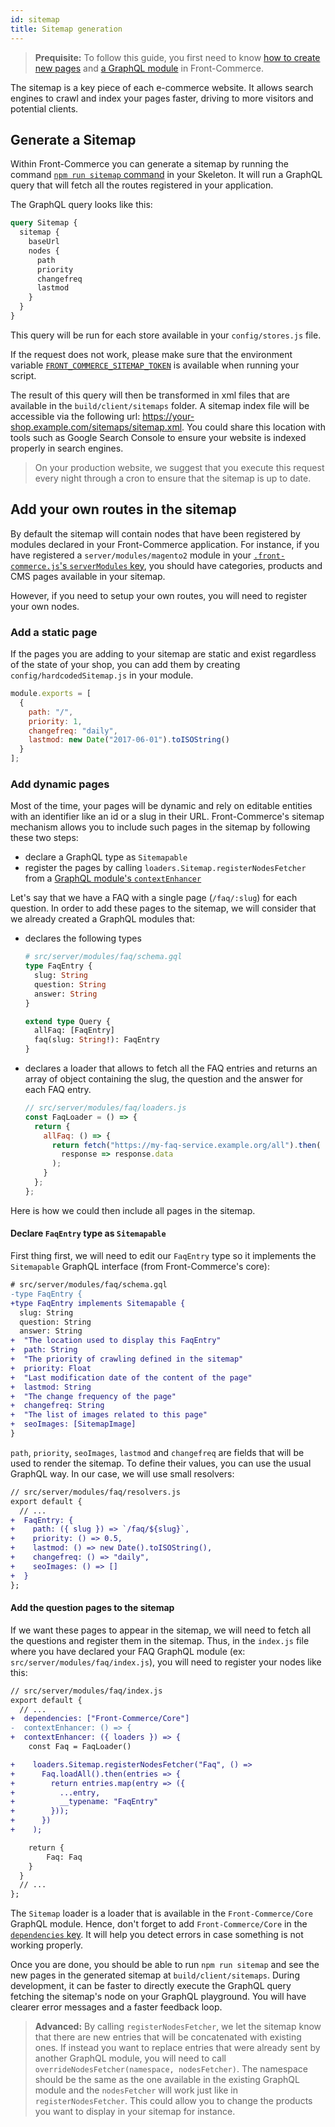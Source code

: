 ```yaml
---
id: sitemap
title: Sitemap generation
---
```


> **Prequisite:** To follow this guide, you first need to know [how to create new pages](/docs/essentials/add-a-page-client-side.html) and [a GraphQL module](/docs/essentials/extend-the-graphql-schema.html) in Front-Commerce.

The sitemap is a key piece of each e-commerce website. It allows search engines to crawl and index your pages faster, driving to more visitors and potential clients.

## Generate a Sitemap

Within Front-Commerce you can generate a sitemap by running the command [`npm run sitemap` command](/docs/reference/scripts.html#sitemap-js) in your Skeleton. It will run a GraphQL query that will fetch all the routes registered in your application.

The GraphQL query looks like this:

```graphql
query Sitemap {
  sitemap {
    baseUrl
    nodes {
      path
      priority
      changefreq
      lastmod
    }
  }
}
```

This query will be run for each store available in your `config/stores.js` file.

If the request does not work, please make sure that the environment variable [`FRONT_COMMERCE_SITEMAP_TOKEN`](/docs/reference/environment-variables.html#Sitemap) is available when running your script.

The result of this query will then be transformed in xml files that are available in the `build/client/sitemaps` folder. A sitemap index file will be accessible via the following url: https://your-shop.example.com/sitemaps/sitemap.xml. You could share this location with tools such as Google Search Console to ensure your website is indexed properly in search engines.

> On your production website, we suggest that you execute this request every night through a cron to ensure that the sitemap is up to date.

## Add your own routes in the sitemap

By default the sitemap will contain nodes that have been registered by modules declared in your Front-Commerce application. For instance, if you have registered a `server/modules/magento2` module in your [`.front-commerce.js`'s `serverModules` key](/docs/reference/front-commerce-js.html#serverModules), you should have categories, products and CMS pages available in your sitemap.

However, if you need to setup your own routes, you will need to register your own nodes.

### Add a static page

If the pages you are adding to your sitemap are static and exist regardless of the state of your shop, you can add them by creating `config/hardcodedSitemap.js` in your module.

```js
module.exports = [
  {
    path: "/",
    priority: 1,
    changefreq: "daily",
    lastmod: new Date("2017-06-01").toISOString()
  }
];
```

### Add dynamic pages

Most of the time, your pages will be dynamic and rely on editable entities with an identifier like an id or a slug in their URL. Front-Commerce's sitemap mechanism allows you to include such pages in the sitemap by following these two steps:

- declare a GraphQL type as `Sitemapable`
- register the pages by calling `loaders.Sitemap.registerNodesFetcher` from a [GraphQL module's `contextEnhancer`](/docs/reference/graphql-module-definition.html#contextEnhancer-optional)

Let's say that we have a FAQ with a single page (`/faq/:slug`) for each question. In order to add these pages to the sitemap, we will consider that we already created a GraphQL modules that:

- declares the following types

  ```graphql
  # src/server/modules/faq/schema.gql
  type FaqEntry {
    slug: String
    question: String
    answer: String
  }

  extend type Query {
    allFaq: [FaqEntry]
    faq(slug: String!): FaqEntry
  }
  ```

- declares a loader that allows to fetch all the FAQ entries and returns an array of object containing the slug, the question and the answer for each FAQ entry.
  ```js
  // src/server/modules/faq/loaders.js
  const FaqLoader = () => {
    return {
      allFaq: () => {
        return fetch("https://my-faq-service.example.org/all").then(
          response => response.data
        );
      }
    };
  };
  ```

Here is how we could then include all pages in the sitemap.

#### Declare `FaqEntry` type as `Sitemapable`

First thing first, we will need to edit our `FaqEntry` type so it implements the `Sitemapable` GraphQL interface (from Front-Commerce's core):

```diff
# src/server/modules/faq/schema.gql
-type FaqEntry {
+type FaqEntry implements Sitemapable {
  slug: String
  question: String
  answer: String
+  "The location used to display this FaqEntry"
+  path: String
+  "The priority of crawling defined in the sitemap"
+  priority: Float
+  "Last modification date of the content of the page"
+  lastmod: String
+  "The change frequency of the page"
+  changefreq: String
+  "The list of images related to this page"
+  seoImages: [SitemapImage]
}
```

`path`, `priority`, `seoImages`, `lastmod` and `changefreq` are fields that will be used to render the sitemap. To define their values, you can use the usual GraphQL way. In our case, we will use small resolvers:

```diff
// src/server/modules/faq/resolvers.js
export default {
  // ...
+  FaqEntry: {
+    path: ({ slug }) => `/faq/${slug}`,
+    priority: () => 0.5,
+    lastmod: () => new Date().toISOString(),
+    changefreq: () => "daily",
+    seoImages: () => []
+  }
};
```

#### Add the question pages to the sitemap

If we want these pages to appear in the sitemap, we will need to fetch all the questions and register them in the sitemap. Thus, in the `index.js` file where you have declared your FAQ GraphQL module (ex: `src/server/modules/faq/index.js`), you will need to register your nodes like this:

```diff
// src/server/modules/faq/index.js
export default {
  // ...
+  dependencies: ["Front-Commerce/Core"]
-  contextEnhancer: () => {
+  contextEnhancer: ({ loaders }) => {
    const Faq = FaqLoader()

+    loaders.Sitemap.registerNodesFetcher("Faq", () =>
+      Faq.loadAll().then(entries => {
+        return entries.map(entry => ({
+          ...entry,
+          __typename: "FaqEntry"
+        }));
+      })
+    );

    return {
        Faq: Faq
    }
  }
  // ...
};
```

The `Sitemap` loader is a loader that is available in the `Front-Commerce/Core` GraphQL module. Hence, don't forget to add `Front-Commerce/Core` in the [`dependencies` key](/docs/reference/graphql-module-definition.html#dependencies-optional). It will help you detect errors in case something is not working properly.

Once you are done, you should be able to run `npm run sitemap` and see the new pages in the generated sitemap at `build/client/sitemaps`. During development, it can be faster to directly execute the GraphQL query fetching the sitemap's node on your GraphQL playground. You will have clearer error messages and a faster feedback loop.

> **Advanced:** By calling `registerNodesFetcher`, we let the sitemap know that there are new entries that will be concatenated with existing ones. If instead you want to replace entries that were already sent by another GraphQL module, you will need to call `overrideNodesFetcher(namespace, nodesFetcher)`. The namespace should be the same as the one available in the existing GraphQL module and the `nodesFetcher` will work just like in `registerNodesFetcher`. This could allow you to change the products you want to display in your sitemap for instance.
